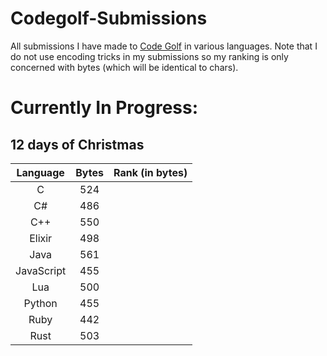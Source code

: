 
# Codegolf-Submissions
All submissions I have made to [Code Golf](https://code.golf/) in various languages. Note that I do not use encoding tricks in my submissions so my ranking is only concerned with bytes (which will be identical to chars).
# Currently In Progress:
## 12 days of Christmas
| Language | Bytes | Rank (in bytes)
|:---:|:---:|:---:|
|C|524||
|C#|486||
|C++|550||
|Elixir|498||
|Java|561||
|JavaScript|455||
|Lua|500||
|Python|455||
|Ruby|442||
|Rust|503||


